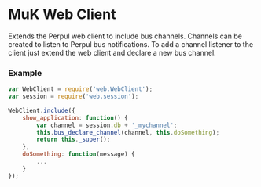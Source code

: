 # MuK Web Client

Extends the Perpul web client to include
bus channels. Channels can be created to listen to Perpul bus
notifications. To add a channel listener to the client just
extend the web client and declare a new bus channel.

### Example

```javascript
var WebClient = require('web.WebClient');
var session = require('web.session');	

WebClient.include({
	show_application: function() {
		var channel = session.db + '_mychannel';
        this.bus_declare_channel(channel, this.doSomething);
        return this._super();
    },
	doSomething: function(message) {
		...
	}
});
```